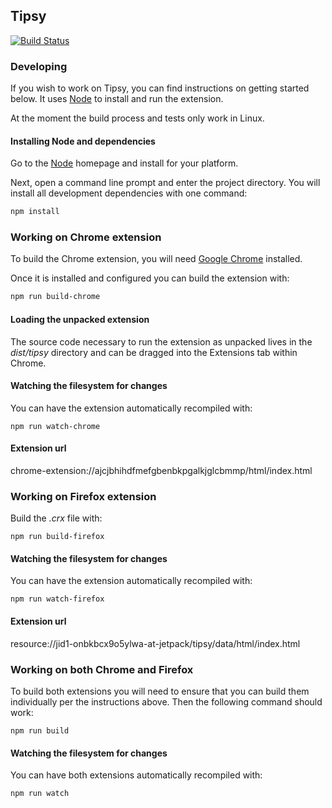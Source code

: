 Tipsy
-----

[![Build Status](https://travis-ci.org/haystack/tipsy.png?branch=master)](https://travis-ci.org/haystack/tipsy)


### Developing ###

If you wish to work on Tipsy, you can find instructions on getting started
below.  It uses [Node](http://nodejs.org) to install and run the extension.

At the moment the build process and tests only work in Linux.

#### Installing Node and dependencies ####

Go to the [Node](http://nodejs.org) homepage and install for your platform.

Next, open a command line prompt and enter the project directory.  You will
install all development dependencies with one command:

``` bash
npm install
```

### Working on Chrome extension ###

To build the Chrome extension, you will need [Google
Chrome](http://chrome.com/) installed.

Once it is installed and configured you can build the extension with:

``` bash
npm run build-chrome
```

#### Loading the unpacked extension ####

The source code necessary to run the extension as unpacked lives in the
*dist/tipsy* directory and can be dragged into the Extensions tab within
Chrome.

#### Watching the filesystem for changes ####

You can have the extension automatically recompiled with:

``` shell
npm run watch-chrome
```

#### Extension url ####

chrome-extension://ajcjbhihdfmefgbenbkpgalkjglcbmmp/html/index.html

### Working on Firefox extension ###

Build the *.crx* file with:

``` shell
npm run build-firefox
```

#### Watching the filesystem for changes ####

You can have the extension automatically recompiled with:

``` shell
npm run watch-firefox
```

#### Extension url ####

resource://jid1-onbkbcx9o5ylwa-at-jetpack/tipsy/data/html/index.html

### Working on both Chrome and Firefox ###

To build both extensions you will need to ensure that you can build them
individually per the instructions above.  Then the following command should
work:

``` shell
npm run build
```

#### Watching the filesystem for changes ####

You can have both extensions automatically recompiled with:

``` shell
npm run watch
```
